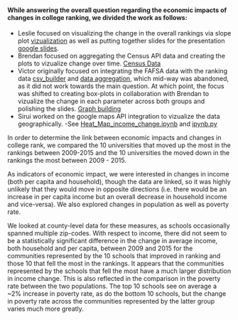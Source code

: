 #### While answering the overall question regarding the economic impacts of changes in college ranking, we divided the work as follows:
* Leslie focused on visualizing the change in the overall rankings via slope plot [vizualization](/leslie/visualization_attempts.ipynb) as well as putting together slides for the presentation [google slides](https://docs.google.com/presentation/d/1_abWmZ51fvvmwf-RyMZB94qquXp7m7XXi8HEdsx6gmY).
* Brendan focused on aggregating the Census API data and creating the plots to vizualize change over time. [Census Data](brendan/Data_Viz_Project(Brendan).ipynb)
* Victor originally focused on integrating the FAFSA data with the ranking data [csv_builder](victor/Data_Viz_Proj_DatabySchool_CSVCreator.ipynb) and [data aggregation](/victor/Data_Viz_Project_Data_Munging_FAFSA_bySchool.ipynb), which mid-way was abandoned, as it did not work towards the main question. At which point, the focus was shifted to creating box-plots in collaboration with Brendan to vizualize the change in each parameter across both groups and polishing the slides. [Graph building](victor/Data_Viz_Project_Census_Data_County.ipynb)
* Sirui worked on the google maps API integration to vizualize the data geographically.
-See [Heat_Map_income_change.ipynb](Heat_Map_income_change.ipynb) and [ipynb.py](/ipynb.py)

In order to determine the link between economic impacts and changes in college rank, we compared the 10 universities that moved up the most in the rankings between 2009-2015 and the 10 universities the moved down in the rankings the most between 2009 - 2015.

As indicators of economic impact, we were interested in changes in income (both per capita and household), though the data are linked, so it was highly unlikely that they would move in opposite directions (i.e. there would be an increase in per capita income but an overall decrease in household income and vice-versa). We also explored changes in population as well as poverty rate.

We looked at county-level data for these measures, as schools occasionally spanned multiple zip-codes. With respect to income, there did not seem to be a statistically significant difference in the change in average income, both household and per capita, between 2009 and 2015 for the communities represented by the 10 schools that improved in ranking and those 10 that fell the most in the rankings. It appears that the communities represented by the schools that fell the most have a much larger distribution in income change. This is also reflected in the comparison in the poverty rate between the two populations. The top 10 schools see on average a ~2% increase in poverty rate, as do the bottom 10 schools, but the change in poverty rate across the communities represented by the latter group varies much more greatly.

